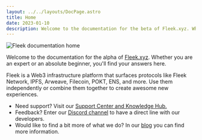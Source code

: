 ```yaml
---
layout: ../../layouts/DocPage.astro
title: Home
date: 2023-01-10
description: Welcome to the documentation for the beta of Fleek.xyz. Whether you are an expert or an absolute beginner, you'll find your answers here.
---
```


![Fleek documentation home](/images/docs/home.png?20240405)

Welcome to the documentation for the alpha of [Fleek.xyz](https://fleek.xyz). Whether you are an expert or an absolute beginner, you'll find your answers here.

Fleek is a Web3 infrastructure platform that surfaces protocols like Fleek Network, IPFS, Arweave, Filecoin, POKT, ENS, and more. Use them independently or combine them together to create awesome new experiences.

- Need support? Visit our [Support Center and Knowledge Hub.](https://support.fleek.xyz/hc/en-us)
- Feedback? Enter our [Discord channel](https://discord.gg/fleek) to have a direct line with our developers.
- Would like to find a bit more of what we do? In our [blog](https://blog.fleek.xyz) you can find more information.
